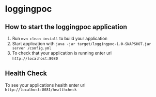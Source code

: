 # loggingpoc

How to start the loggingpoc application
---

1. Run `mvn clean install` to build your application
1. Start application with `java -jar target/loggingpoc-1.0-SNAPSHOT.jar server /config.yml`
1. To check that your application is running enter url `http://localhost:8080`

Health Check
---

To see your applications health enter url `http://localhost:8081/healthcheck`
